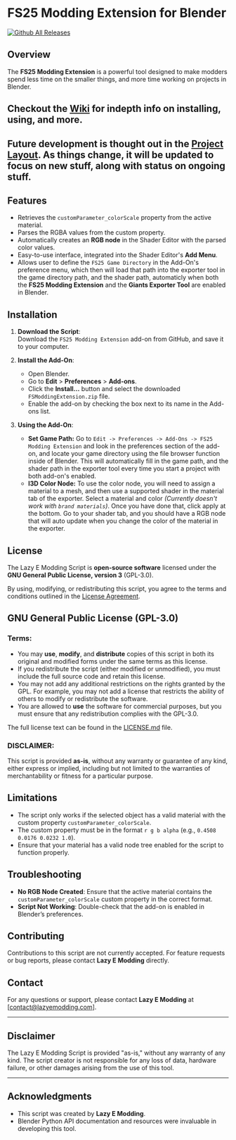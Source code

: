 # FS25 Modding Extension for Blender
[![Github All Releases](https://img.shields.io/github/downloads/lazyemodding/i3dColorNodeAddon/total.svg)]()
## Overview

The **FS25 Modding Extension** is a powerful tool designed to make modders spend less time on the smaller things, and more time working on projects in Blender. 

## Checkout the [Wiki](https://github.com/Lazy-E-Modding/i3DColorNodeAddon/wiki) for indepth info on installing, using, and more.

## Future development is thought out in the [Project Layout](https://github.com/orgs/Lazy-E-Modding/projects/4). As things change, it will be updated to focus on new stuff, along with status on ongoing stuff. 
## Features

- Retrieves the `customParameter_colorScale` property from the active material.
- Parses the RGBA values from the custom property.
- Automatically creates an **RGB node** in the Shader Editor with the parsed color values.
- Easy-to-use interface, integrated into the Shader Editor's **Add Menu**.
- Allows user to define the `FS25 Game Directory` in the Add-On's preference menu, which then will load that path into the exporter tool in the game directory path, and the shader path, automaticly when both the **FS25 Modding Extension** and the **Giants Exporter Tool** are enabled in Blender.

## Installation

1. **Download the Script**:  
   Download the `FS25 Modding Extension` add-on from GitHub, and save it to your computer. 

2. **Install the Add-On**:
   - Open Blender.
   - Go to **Edit** > **Preferences** > **Add-ons**.
   - Click the **Install...** button and select the downloaded `FSModdingExtension.zip` file.
   - Enable the add-on by checking the box next to its name in the Add-ons list.

3. **Using the Add-On**:
   - **Set Game Path:** Go to `Edit -> Preferences -> Add-Ons -> FS25 Modding Extension` and look in the preferences section of the add-on, and locate your game directory using the file browser function inside of Blender. This will automatically fill in the game path, and the shader path in the exporter tool every time you start a project with both add-on's enabled.
   - **I3D Color Node:** To use the color node, you will need to assign a material to a mesh, and then use a supported shader in the material tab of the exporter. Select a material and color *(Currently doesn't work with `brand materials`)*. Once you have done that, click apply at the bottom. Go to your shader tab, and you should have a RGB node that will auto update when you change the color of the material in the exporter.  

## License

The Lazy E Modding Script is **open-source software** licensed under the **GNU General Public License, version 3** (GPL-3.0).

By using, modifying, or redistributing this script, you agree to the terms and conditions outlined in the [License Agreement](LICENSE).

## GNU General Public License (GPL-3.0)

### Terms:
- You may **use**, **modify**, and **distribute** copies of this script in both its original and modified forms under the same terms as this license.
- If you redistribute the script (either modified or unmodified), you must include the full source code and retain this license.
- You may not add any additional restrictions on the rights granted by the GPL. For example, you may not add a license that restricts the ability of others to modify or redistribute the software.
- You are allowed to **use** the software for commercial purposes, but you must ensure that any redistribution complies with the GPL-3.0.

The full license text can be found in the [LICENSE.md](LICENSE) file.

### DISCLAIMER:
This script is provided **as-is**, without any warranty or guarantee of any kind, either express or implied, including but not limited to the warranties of merchantability or fitness for a particular purpose.

## Limitations

- The script only works if the selected object has a valid material with the custom property `customParameter_colorScale`.
- The custom property must be in the format `r g b alpha` (e.g., `0.4508 0.0176 0.0232 1.0`).
- Ensure that your material has a valid node tree enabled for the script to function properly.

## Troubleshooting

- **No RGB Node Created**: Ensure that the active material contains the `customParameter_colorScale` custom property in the correct format.
- **Script Not Working**: Double-check that the add-on is enabled in Blender’s preferences.

## Contributing

Contributions to this script are not currently accepted. For feature requests or bug reports, please contact **Lazy E Modding** directly.

## Contact

For any questions or support, please contact **Lazy E Modding** at [contact@lazyemodding.com].

---

## Disclaimer

The Lazy E Modding Script is provided "as-is," without any warranty of any kind. The script creator is not responsible for any loss of data, hardware failure, or other damages arising from the use of this tool.

---

## Acknowledgments

- This script was created by **Lazy E Modding**.
- Blender Python API documentation and resources were invaluable in developing this tool.
